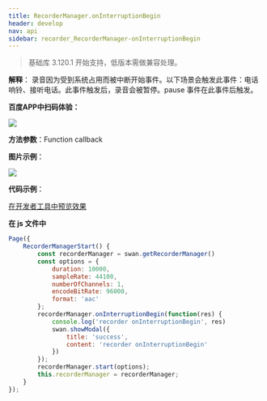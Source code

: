 ```yaml
---
title: RecorderManager.onInterruptionBegin
header: develop
nav: api
sidebar: recorder_RecorderManager-onInterruptionBegin
---
```


>基础库 3.120.1 开始支持，低版本需做兼容处理。



**解释**： 录音因为受到系统占用而被中断开始事件。以下场景会触发此事件：电话响铃、接听电话。此事件触发后，录音会被暂停。pause 事件在此事件后触发。

**百度APP中扫码体验：**

<img src="https://b.bdstatic.com/miniapp/assets/images/doc_demo/fragment_RecorderManagerOnPause.png"  class="demo-qrcode-image" /> 

**方法参数**：Function callback

**图片示例**：

<div class="m-doc-custom-examples">
    <div class="m-doc-custom-examples-correct">
        <img src="https://b.bdstatic.com/miniapp/images/RecorderManagerStart.gif">
    </div>
    <div class="m-doc-custom-examples-correct">
        <img src=" ">
    </div>
    <div class="m-doc-custom-examples-correct">
        <img src=" ">
    </div>     
</div>

**代码示例**：

<a href="swanide://fragment/a495c8fcde49fe7cdb108088854cb7011573652992453" title="在开发者工具中预览效果" target="_self">在开发者工具中预览效果</a>

**在 js 文件中**

```javascript
Page({
    RecorderManagerStart() {
        const recorderManager = swan.getRecorderManager()
        const options = {
            duration: 10000,
            sampleRate: 44100,
            numberOfChannels: 1,
            encodeBitRate: 96000,
            format: 'aac'
        };
        recorderManager.onInterruptionBegin(function(res) {
            console.log('recorder onInterruptionBegin', res)
            swan.showModal({
                title: 'success',
                content: 'recorder onInterruptionBegin'
            })
        });
        recorderManager.start(options);
        this.recorderManager = recorderManager;
    }
});
```
